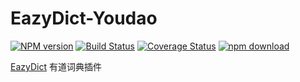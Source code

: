 # EazyDict-Youdao

[![NPM version][npm-image]][npm-url] [![Build Status][travis-image]][travis-url] [![Coverage Status][coveralls-image]][coveralls-url] [![npm download][download-image]][download-url]

[EazyDict](https://github.com/keenwon/eazydict) 有道词典插件

[npm-image]: https://img.shields.io/npm/v/eazydict-youdao.svg?style=flat-square
[npm-url]: https://www.npmjs.com/package/eazydict-youdao
[travis-image]: https://img.shields.io/travis/keenwon/eazydict-youdao.svg?style=flat-square
[travis-url]: https://travis-ci.org/keenwon/eazydict-youdao
[coveralls-image]: https://img.shields.io/coveralls/keenwon/eazydict-youdao.svg?style=flat-square
[coveralls-url]: https://coveralls.io/github/keenwon/eazydict-youdao?branch=master
[download-image]: https://img.shields.io/npm/dm/eazydict-youdao.svg?style=flat-square
[download-url]: https://npmjs.org/package/eazydict-youdao